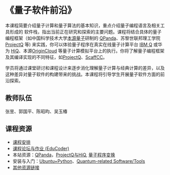 # 《量子软件前沿》

本课程简要介绍量子计算和量子算法的基本知识，重点介绍量子编程语言及相关工具形成的
软件栈，指出当前正在研究和探索的主要问题。课程将结合具体的量子编程框架（如中国科学技术大学[本源量子](http://originqc.com.cn/)研制的 [QPanda](https://github.com/OriginQ/QPanda-2)、苏黎世联邦理工学院[ProjectQ](http://projectq.ch/) 等) 来实践，你可以体验量子程序在真实在线量子计算平台 [IBM Q](https://quantum-computing.ibm.com) 或华为 [HiQ](https://hiq.huaweicloud.com/)、本源[OriginCloud](https://qcode.qubitonline.cn/QCode/index.html) 等量子计算模拟平台上的执行。你将了解量子编程框架及其编译实现的不同特征，如[ProjectQ](http://projectq.ch/)、[ScaffCC](https://github.com/epiqc/ScaffCC)。

学员将通过课堂研讨和课程设计来逐步消化理解量子计算与经典计算的差异，以及这种差异对量子软件的构建带来的挑战。本课程将引导学生开展量子软件方面的前沿探索。

## 教师队伍
张昱、郭国平、陈昭昀、吴玉椿

## 课程资源
- [课程安排](schedule.md)
- [课程论坛与作业 (EduCoder)](https://www.educoder.net/courses/3030/)
- 本站资源：[QPanda](CourseMaterial/QPanda介绍/QPanda介绍文档.md)，[ProjectQ与HiQ](CourseMaterial/ProjectQ.md), 
  [量子程序变换](CourseMaterial/Transform介绍/Transform介绍.md)
- 安装与入门：[Ubuntu+Python](https://github.com/S4Plus/ABC/blob/master/OS/ubuntu.md)、[Quantum-related Software/Tools](https://github.com/S4Plus/ABC/tree/master/quantum)
- [其他资源链接](http://s4plus.ustc.edu.cn/quantum/list.htm)
